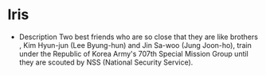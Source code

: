 # Iris

- Description
Two best friends who are so close that they are like brothers , Kim Hyun-jun (Lee Byung-hun) and Jin Sa-woo (Jung Joon-ho), train under the Republic of Korea Army's 707th Special Mission Group until they are scouted by NSS (National Security Service).